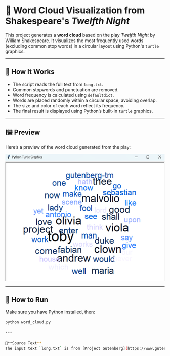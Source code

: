 # 🎨 Word Cloud Visualization from Shakespeare's *Twelfth Night*

This project generates a **word cloud** based on the play *Twelfth Night* by William Shakespeare. It visualizes the most frequently used words (excluding common stop words) in a circular layout using Python's `turtle` graphics.

---

## 🐍 How It Works

- The script reads the full text from `long.txt`.
- Common stopwords and punctuation are removed.
- Word frequency is calculated using `defaultdict`.
- Words are placed randomly within a circular space, avoiding overlap.
- The size and color of each word reflect its frequency.
- The final result is displayed using Python’s built-in `turtle` graphics.

---

## 🖼 Preview

Here’s a preview of the word cloud generated from the play:

![word cloud](result.png)

---

## 🚀 How to Run

Make sure you have Python installed, then:

```bash
python word_cloud.py

---

📘**Source Text**  
The input text `long.txt` is from [Project Gutenberg](https://www.gutenberg.org/ebooks/1526), public domain.

